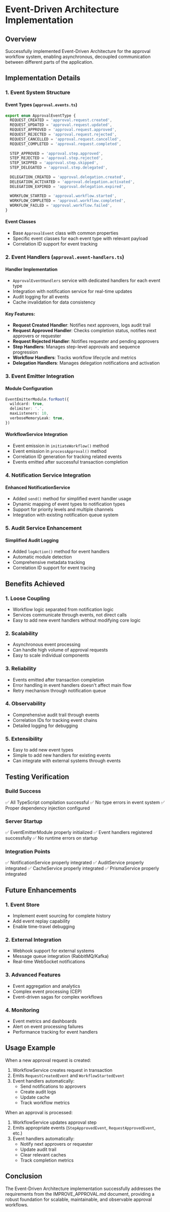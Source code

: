 # Event-Driven Architecture Implementation

## Overview
Successfully implemented Event-Driven Architecture for the approval workflow system, enabling asynchronous, decoupled communication between different parts of the application.

## Implementation Details

### 1. Event System Structure

#### Event Types (`approval.events.ts`)
```typescript
export enum ApprovalEventType {
  REQUEST_CREATED = 'approval.request.created',
  REQUEST_UPDATED = 'approval.request.updated',
  REQUEST_APPROVED = 'approval.request.approved',
  REQUEST_REJECTED = 'approval.request.rejected',
  REQUEST_CANCELLED = 'approval.request.cancelled',
  REQUEST_COMPLETED = 'approval.request.completed',
  
  STEP_APPROVED = 'approval.step.approved',
  STEP_REJECTED = 'approval.step.rejected',
  STEP_SKIPPED = 'approval.step.skipped',
  STEP_DELEGATED = 'approval.step.delegated',
  
  DELEGATION_CREATED = 'approval.delegation.created',
  DELEGATION_ACTIVATED = 'approval.delegation.activated',
  DELEGATION_EXPIRED = 'approval.delegation.expired',
  
  WORKFLOW_STARTED = 'approval.workflow.started',
  WORKFLOW_COMPLETED = 'approval.workflow.completed',
  WORKFLOW_FAILED = 'approval.workflow.failed',
}
```

#### Event Classes
- Base `ApprovalEvent` class with common properties
- Specific event classes for each event type with relevant payload
- Correlation ID support for event tracking

### 2. Event Handlers (`approval.event-handlers.ts`)

#### Handler Implementation
- `ApprovalEventHandlers` service with dedicated handlers for each event type
- Integration with notification service for real-time updates
- Audit logging for all events
- Cache invalidation for data consistency

#### Key Features:
- **Request Created Handler**: Notifies next approvers, logs audit trail
- **Request Approved Handler**: Checks completion status, notifies next approvers or requester
- **Request Rejected Handler**: Notifies requester and pending approvers
- **Step Handlers**: Manages step-level approvals and sequence progression
- **Workflow Handlers**: Tracks workflow lifecycle and metrics
- **Delegation Handlers**: Manages delegation notifications and activation

### 3. Event Emitter Integration

#### Module Configuration
```typescript
EventEmitterModule.forRoot({
  wildcard: true,
  delimiter: '.',
  maxListeners: 10,
  verboseMemoryLeak: true,
})
```

#### WorkflowService Integration
- Event emission in `initiateWorkflow()` method
- Event emission in `processApproval()` method
- Correlation ID generation for tracking related events
- Events emitted after successful transaction completion

### 4. Notification Service Integration

#### Enhanced NotificationService
- Added `send()` method for simplified event handler usage
- Dynamic mapping of event types to notification types
- Support for priority levels and multiple channels
- Integration with existing notification queue system

### 5. Audit Service Enhancement

#### Simplified Audit Logging
- Added `logAction()` method for event handlers
- Automatic module detection
- Comprehensive metadata tracking
- Correlation ID support for event tracing

## Benefits Achieved

### 1. **Loose Coupling**
- Workflow logic separated from notification logic
- Services communicate through events, not direct calls
- Easy to add new event handlers without modifying core logic

### 2. **Scalability**
- Asynchronous event processing
- Can handle high volume of approval requests
- Easy to scale individual components

### 3. **Reliability**
- Events emitted after transaction completion
- Error handling in event handlers doesn't affect main flow
- Retry mechanism through notification queue

### 4. **Observability**
- Comprehensive audit trail through events
- Correlation IDs for tracking event chains
- Detailed logging for debugging

### 5. **Extensibility**
- Easy to add new event types
- Simple to add new handlers for existing events
- Can integrate with external systems through events

## Testing Verification

### Build Success
✅ All TypeScript compilation successful
✅ No type errors in event system
✅ Proper dependency injection configured

### Server Startup
✅ EventEmitterModule properly initialized
✅ Event handlers registered successfully
✅ No runtime errors on startup

### Integration Points
✅ NotificationService properly integrated
✅ AuditService properly integrated
✅ CacheService properly integrated
✅ PrismaService properly integrated

## Future Enhancements

### 1. **Event Store**
- Implement event sourcing for complete history
- Add event replay capability
- Enable time-travel debugging

### 2. **External Integration**
- Webhook support for external systems
- Message queue integration (RabbitMQ/Kafka)
- Real-time WebSocket notifications

### 3. **Advanced Features**
- Event aggregation and analytics
- Complex event processing (CEP)
- Event-driven sagas for complex workflows

### 4. **Monitoring**
- Event metrics and dashboards
- Alert on event processing failures
- Performance tracking for event handlers

## Usage Example

When a new approval request is created:
1. WorkflowService creates request in transaction
2. Emits `RequestCreatedEvent` and `WorkflowStartedEvent`
3. Event handlers automatically:
   - Send notifications to approvers
   - Create audit logs
   - Update cache
   - Track workflow metrics

When an approval is processed:
1. WorkflowService updates approval step
2. Emits appropriate events (`StepApprovedEvent`, `RequestApprovedEvent`, etc.)
3. Event handlers automatically:
   - Notify next approvers or requester
   - Update audit trail
   - Clear relevant caches
   - Track completion metrics

## Conclusion

The Event-Driven Architecture implementation successfully addresses the requirements from the IMPROVE_APPROVAL.md document, providing a robust foundation for scalable, maintainable, and observable approval workflows.